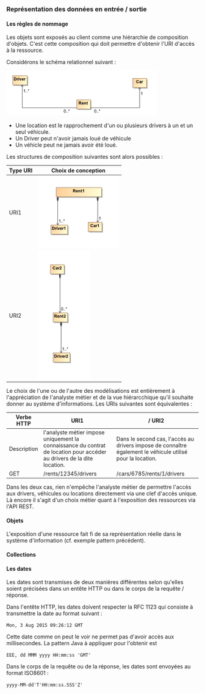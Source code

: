 ### Représentation des données en entrée / sortie
#### Les règles de nommage
Les objets sont exposés au client comme une hiérarchie de composition d'objets. C'est cette composition qui doit permettre d'obtenir l'URI d'accès à la ressource.

Considérons le schéma relationnel suivant :

![Rental Diagram](rent2.png)

- Une location est le rapprochement d'un ou plusieurs drivers à un et un seul véhicule.
- Un Driver peut n'avoir jamais loué de véhicule
- Un véhicle peut ne jamais avoir été loué.

Les structures de composition suivantes sont alors possibles :

|Type URI | Choix de conception |
| -- | -- |
|URI1 |![](rent3.png)|
|URI2 |![](rent5.png)|

Le choix de l'une ou de l'autre des modélisations est entièrement à l'appréciation de l'analyste métier et de la vue hiérarcchique qu'il souhaite donner au système d'informations. Les URIs suivantes sont équivalentes :

|Verbe HTTP | URI1 | / URI2 |
| -- | -- | -- |
| Description |l'analyste métier impose uniquement la connaissance du contrat de location pour accéder au drivers de la dite location.| Dans le second cas, l'accès au drivers impose de connaître également le véhicule utilisé pour la location. |
| GET | /rents/12345/drivers |/cars/6785/rents/1/drivers |

Dans les deux cas, rien n'empêche l'analyste métier de permettre l'accès aux drivers, véhicules ou locations directement via une clef d'accès unique. Là encore il s'agit d'un choix métier quant à l'exposition des ressources via l'API REST.


#### Objets
L'exposition d'une ressource fait fi de sa représentation réelle dans le système d'information (cf. exemple pattern précédent). 
#### Collections

#### Les dates
Les dates sont transmises de deux manières différentes selon qu'elles soient précisées dans un entête HTTP ou dans le corps de la requête / réponse.

Dans l'entête HTTP, les dates doivent respecter la RFC 1123 qui consiste à transmettre la date au format suivant :
````
Mon, 3 Aug 2015 09:26:12 GMT
````
Cette date comme on peut le voir ne permet pas d'avoir accès aux millisecondes. La pattern Java à appliquer pour l'obtenir est
```
EEE, dd MMM yyyy HH:mm:ss 'GMT'
```

Dans le corps de la requête ou de la réponse, les dates sont envoyées au format ISO8601 :
```
yyyy-MM-dd'T'HH:mm:ss.SSS'Z'
```


